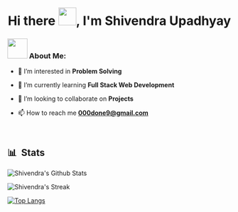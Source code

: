 <h1 align="center">Hi there <img src="https://raw.githubusercontent.com/MartinHeinz/MartinHeinz/master/wave.gif" width="40px" height="40px">, I'm Shivendra Upadhyay</h1>

### <img src="https://github.com/TheDudeThatCode/TheDudeThatCode/blob/master/Assets/Developer.gif" width="45" /> About Me:
- 👀 I’m interested in **Problem Solving** 

- 🌱 I’m currently learning **Full Stack Web Development**

- 💞️ I’m looking to collaborate on **Projects**

- 📫 How to reach me **000done9@gmail.com**


&nbsp;

## 📊 &nbsp;Stats

![Shivendra's Github Stats](https://github-readme-stats.vercel.app/api?username=meshiv5&hide=contribs,prs&show_icons=true&bg_color=0d1116&title_color=ce09ec&text_color=a4aacb&icon_color=007ec6)

![Shivendra's Streak](https://github-readme-streak-stats.herokuapp.com/?user=meshiv5&theme=dark&count_private=true&bg_color=0d1116&title_color=ce09ec&text_color=a4aacb&icon_color=007ec6)

[![Top Langs](https://github-readme-stats.vercel.app/api/top-langs/?username=apoorvtyagi&layout=compact&text_color=daf7dc&bg_color=151515&hide=css,html,php)](https://github.com/meshiv5/github-readme-stats)
<!---
meshiv5/meshiv5 is a ✨ special ✨ repository because its `README.md` (this file) appears on your GitHub profile.
You can click the Preview link to take a look at your changes.
--->
